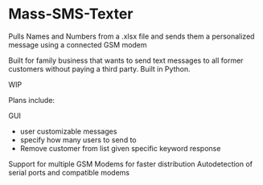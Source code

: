 # Mass-SMS-Texter
Pulls Names and Numbers from a .xlsx file and sends them a personalized message using a connected GSM modem

Built for family business that wants to send text messages to all former customers without paying a third party. 
Built in Python.

WIP

Plans include:

GUI 
  - user customizable messages
  - specify how many users to send to 
  - Remove customer from list given specific keyword response

Support for multiple GSM Modems for faster distribution
Autodetection of serial ports and compatible modems
